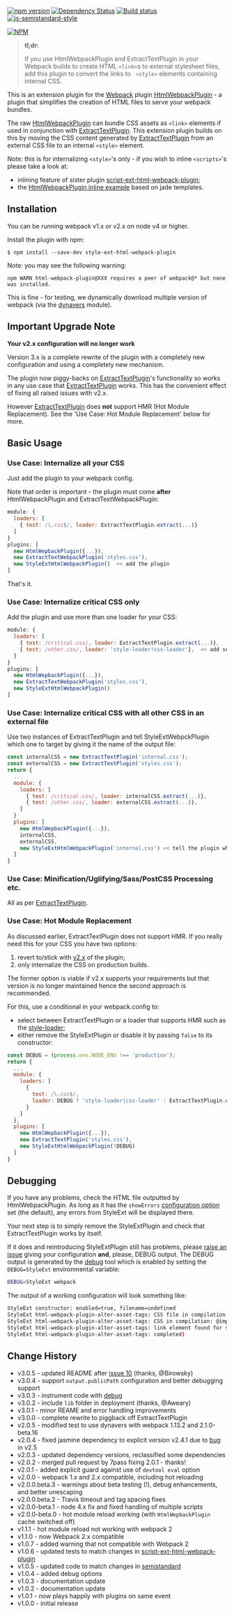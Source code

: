 [![npm version](https://badge.fury.io/js/style-ext-html-webpack-plugin.svg)](http://badge.fury.io/js/style-ext-html-webpack-plugin) [![Dependency Status](https://david-dm.org/numical/style-ext-html-webpack-plugin.svg)](https://david-dm.org/numical/style-ext-html-webpack-plugin) [![Build status](https://travis-ci.org/numical/style-ext-html-webpack-plugin.svg)](https://travis-ci.org/numical/style-ext-html-webpack-plugin) [![js-semistandard-style](https://img.shields.io/badge/code%20style-semistandard-brightgreen.svg?style=flat-square)](https://github.com/Flet/semistandard)

[![NPM](https://nodei.co/npm/style-ext-html-webpack-plugin.png?downloads=true&downloadRank=true&stars=true)](https://nodei.co/npm/style-ext-html-webpack-plugin/)

> **tl;dr:**
>
> If you use HtmlWebpackPlugin and ExtractTextPlugin in your Webpack builds to create HTML `<link>`s to external stylesheet files, add this plugin to convert the links to ` <style>` elements containing internal CSS. 

This is an extension plugin for the [Webpack](http://webpack.github.io) plugin [HtmlWebpackPlugin](https://github.com/ampedandwired/html-webpack-plugin) - a plugin that simplifies the creation of HTML files to serve your webpack bundles.

The raw [HtmlWebpackPlugin](https://github.com/ampedandwired/html-webpack-plugin) can bundle CSS assets as `<link>` elements if used in conjunction with [ExtractTextPlugin](https://github.com/webpack/extract-text-webpack-plugin).  This extension plugin builds on this by moving the CSS content generated by [ExtractTextPlugin](https://github.com/webpack/extract-text-webpack-plugin) from an external CSS file to an internal `<style>` element.

Note: this is for internalizing `<style>`'s only - if you wish to inline `<scripts>`'s please take a look at:
- inlining feature of sister plugin
[script-ext-html-webpack-plugin](https://github.com/numical/script-ext-html-webpack-plugin);
- the [HtmlWebpackPlugin inline example](https://github.com/ampedandwired/html-webpack-plugin/tree/master/examples/inline) based on jade templates.


## Installation
You can be running webpack v1.x or v2.x on node v4 or higher.

Install the plugin with npm:
```shell
$ npm install --save-dev style-ext-html-webpack-plugin
```

Note: you may see the following warning:
```shell
npm WARN html-webpack-plugin@XXX requires a peer of webpack@* but none was installed.
```
This is fine - for testing, we dynamically download multiple version of webpack (via the [dynavers](https://github.com/numical/dynavers) module).


## Important Upgrade Note

**Your v2.x configuration will no longer work**

Version 3.x is a complete rewrite of the plugin with a completely new configuration and using a completely new mechanism.

The plugin now piggy-backs on [ExtractTextPlugin](https://github.com/webpack/extract-text-webpack-plugin)'s functionality so works in any use case that [ExtractTextPlugin](https://github.com/webpack/extract-text-webpack-plugin) works.  This has the convenient effect of fixing all raised issues with v2.x.

However  [ExtractTextPlugin](https://github.com/webpack/extract-text-webpack-plugin) does **not** support HMR (Hot Module Replacement).  See the 'Use Case: Hot Module Replacement' below for more.


## Basic Usage

### Use Case: Internalize all your CSS
Just add the plugin to your webpack config.

Note that order is important - the plugin must come **after** HtmlWebpackPlugin and ExtractTextWebpackPlugin: 
```javascript
module: {
  loaders: [
    { test: /\.css$/, loader: ExtractTextPlugin.extract(...)}
  ]
}
plugins: [
  new HtmlWepbackPlugin({...}),
  new ExtractTextWebpackPlugin('styles.css'),
  new StyleExtHtmlWebpackPlugin()  << add the plugin
]
```
That's it.


### Use Case: Internalize critical CSS only
Add the plugin and use more than one loader for your CSS:
```javascript
module: {
  loaders: [
    { test: /critical.css/, loader: ExtractTextPlugin.extract(...)},
    { test: /other.css/, loader: 'style-loader!css-loader'},  << add seperate loader
  ]
}
plugins: [
  new HtmlWepbackPlugin({...}),
  new ExtractTextWebpackPlugin('styles.css'),
  new StyleExtHtmlWebpackPlugin() 
]
```

### Use Case: Internalize critical CSS with all other CSS in an external file
Use two instances of ExtractTextPlugin and tell StyleExtWebpckPlugin which one to target by giving it the name of the output file:
```javascript
const internalCSS = new ExtractTextPlugin('internal.css');
const externalCSS = new ExtractTextPlugin('styles.css');
return {
  ...
  module: {
    loaders: [
      { test: /critical.css/, loader: internalCSS.extract(...)},
      { test: /other.css/, loader: externalCSS.extract(...)},
    ]
  }
  plugins: [
    new HtmlWepbackPlugin({...}),
    internalCSS,
    externalCSS,
    new StyleExtHtmlWebpackPlugin('internal.css') << tell the plugin which to target 
  ]
}
```

### Use Case: Minification/Uglifying/Sass/PostCSS Processing etc.
All as per [ExtractTextPlugin](https://github.com/webpack/extract-text-webpack-plugin).


### Use Case: Hot Module Replacement
As discussed earlier, ExtractTextPlugin does not support HMR.  If you really need this for your CSS you have two options:
1. revert to/stick with [v2.x](https://github.com/numical/style-ext-html-webpack-plugin/tree/v2.0.6) of the plugin;
2. only internalize the CSS on production builds.

The former option is viable if v2.x supports your requirements but that version is no longer maintained hence the second approach is recommended. 

For this, use a conditional in your webpack.config to:
* select between ExtractTextPlugin or a loader that supports HMR such as the [style-loader](https://github.com/webpack/style-loader);
* either remove the StyleExtPlugin or disable it by passing `false` to its constructor:
```javascript
const DEBUG = (process.env.NODE_ENV !== 'production');
return {
  ...
  module: {
    loaders: [
      {
        test: /\.css$/, 
        loader: DEBUG ? 'style-loader|css-loader' : ExtractTextPlugin.extract({...})
      }
    ]
  },
  plugins: [
    new HtmlWepbackPlugin({...}),
    new ExtractTextPlugin('styles.css'),
    new StyleExtHtmlWebpackPlugin(!DEBUG)
  ]
}
```

## Debugging
If you have any problems, check the HTML file outputted by HtmlWebpackPlugin.  As long as it has the `showErrors` [configuration option](https://github.com/ampedandwired/html-webpack-plugin#configuration) set (the default), any errors from StyleExt will be displayed there.

Your next step is to simply remove the StyleExtPlugin and check that ExtractTextPlugin works by itself.  

If it does and reintroducing StyleExtPlugin still has problems, please [raise an issue](https://github.com/numical/style-ext-html-webpack-plugin/issues) giving your configuration **and**, please, DEBUG output.  The DEBUG output is generated by the [debug](https://www.npmjs.com/package/debug) tool which is enabled by setting the `DEBUG=StyleExt` environmental variable:
```bash
DEBUG=StyleExt webpack
```
The output of a working configuration will look something like:
```bash
StyleExt constructor: enabled=true, filename=undefined
StyleExt html-webpack-plugin-alter-asset-tags: CSS file in compilation: 'styles.css'
StyleExt html-webpack-plugin-alter-asset-tags: CSS in compilation: @import url(https://fonts.googleapis.com/css?family=Indie+Flower);...
StyleExt html-webpack-plugin-alter-asset-tags: link element found for style path 'styles.css'
StyleExt html-webpack-plugin-alter-asset-tags: completed)
```



Change History
--------------

* v3.0.5 - updated README after [issue 10](https://github.com/numical/style-ext-html-webpack-plugin/issues/10) (thanks, @Birowsky)
* v3.0.4 - support `output.publicPath` configuration and better debugging support
* v3.0.3 - instrument code with [debug](https://github.com/visionmedia/debug)
* v3.0.2 - include `lib` folder in deployment (thanks, @Aweary)
* v3.0.1 - minor REAME and error handling improvements
* v3.0.0 - complete rewrite to piggback off ExtractTextPlugin
* v2.0.5 - modified test to use dynavers with webpack 1.13.2 and 2.1.0-beta.16
* v2.0.4 - fixed jasmine dependency to explicit version v2.4.1 due to [bug](https://github.com/jasmine/jasmine-npm/issues/90) in v2.5
* v2.0.3 - updated dependency versions, reclassified some dependencies
* v2.0.2 - merged pull request by 7pass fixing 2.0.1 - thanks!
* v2.0.1 - added explicit guard against use of `devtool eval` option
* v2.0.0 - webpack 1.x and 2.x compatible, including hot reloading
* v2.0.0.beta.3 - warnings about beta testing (!), debug enhancements, and better unescaping
* v2.0.0.beta.2 - Travis timeout and tag spacing fixes
* v2.0.0-beta.1 - node 4.x fix and fixed handling of multiple scripts
* v2.0.0-beta.0 - hot module reload working (with `HtmlWepbackPlugin` cache switched off)
* v1.1.1 - hot module reload not working with webpack 2
* v1.1.0 - now Webpack 2.x compatible
* v1.0.7 - added warning that not compatible with Webpack 2
* v1.0.6 - updated tests to match changes in
[script-ext-html-webpack-plugin](https://github.com/numical/script-ext-html-webpack-plugin)
* v1.0.5 - updated code to match changes in [semistandard](https://github.com/Flet/semistandard)
* v1.0.4 - added debug options
* v1.0.3 - documentation update
* v1.0.2 - documentation update
* v1.0.1 - now plays happily with plugins on same event
* v1.0.0 - initial release
